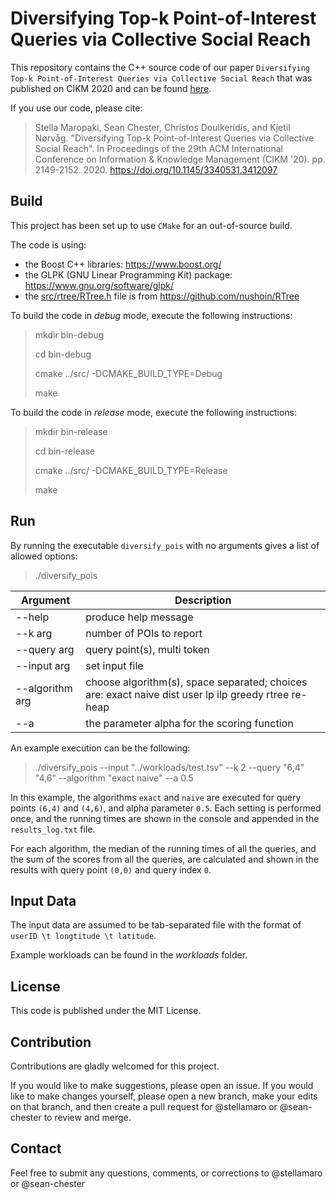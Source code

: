 # Diversifying Top-k Point-of-Interest Queries via Collective Social Reach

This repository contains the C++ source code of our paper
`Diversifying Top-k Point-of-Interest Queries via Collective Social Reach`
that was published on CIKM 2020 and can be found 
[here](https://dl.acm.org/doi/abs/10.1145/3340531.3412097).

If you use our code, please cite:
> Stella Maropaki, Sean Chester, Christos Doulkeridis, and Kjetil Nørvåg. 
> "Diversifying Top-k Point-of-Interest Queries via Collective Social Reach". 
> In Proceedings of the 29th ACM International Conference on Information & Knowledge Management 
> (CIKM '20).
> pp. 2149-2152. 2020.
> https://doi.org/10.1145/3340531.3412097


## Build

This project has been set up to use `CMake` for an out-of-source build.

The code is using:
* the Boost C++ libraries: https://www.boost.org/
* the GLPK (GNU Linear Programming Kit) package:
  https://www.gnu.org/software/glpk/
* the [src/rtree/RTree.h](/src/rtree/RTree.h) file is from https://github.com/nushoin/RTree

To build the code in _debug_ mode, execute the following instructions:
> mkdir bin-debug
>
> cd bin-debug
>
> cmake ../src/ -DCMAKE_BUILD_TYPE=Debug
>
> make

To build the code in _release_ mode, execute the following instructions:
> mkdir bin-release
>
> cd bin-release
>
> cmake ../src/ -DCMAKE_BUILD_TYPE=Release
>
> make


## Run

By running the executable `diversify_pois` with no arguments gives
a list of allowed options:
> ./diversify_pois

| Argument        | Description                                                                                          |
|-----------------|------------------------------------------------------------------------------------------------------|
| --help          | produce help message                                                                                 |
| --k arg         | number of POIs to report                                                                             |
| --query arg     | query point(s), multi token                                                                          |
| --input arg     | set input file                                                                                       |
| --algorithm arg | choose algorithm(s), space separated; choices are: exact naive dist user lp ilp greedy rtree re-heap |
| --a             | the parameter alpha for the scoring function                                                         |

An example execution can be the following:
> ./diversify_pois --input "../workloads/test.tsv" --k 2 --query "6,4" "4,6"
        --algorithm "exact naive" --a 0.5

In this example, the algorithms `exact` and `naive` are executed for query points `(6,4)` and `(4,6)`, and alpha parameter `0.5`.
Each setting is performed once, and the running times are shown in the console and appended in the
`results_log.txt` file.

For each algorithm, the median of the running times of all the queries, and the sum of the scores from all the queries, are calculated and shown in the results with query point `(0,0)` and query index `0`.


## Input Data

The input data are assumed to be tab-separated file with the format of
`userID \t longtitude \t latitude`.

Example workloads can be found in the _workloads_ folder.


## License

This code is published under the MIT License.


## Contribution

Contributions are gladly welcomed for this project.

If you would like to make suggestions, please open an issue.
If you would like to make changes yourself, please open a new branch, make your edits on that branch,
and then create a pull request for @stellamaro or @sean-chester to review and merge.


## Contact

Feel free to submit any questions, comments, or corrections to @stellamaro or
@sean-chester

